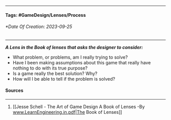 __________________________________________________________________________
#### **Tags:** #GameDesign/Lenses/Process
###### *Date Of Creation: 2023-09-25
__________________________________________________________________________

***A Lens in the Book of lenses that asks the designer to consider:***
- What problem, or problems, am I really trying to solve?
- Have I been making assumptions about this game that really have nothing to do with its true purpose?
- Is a game really the best solution? Why?
- How will I be able to tell if the problem is solved?
#### Sources
__________________________________________________________________________
1. [[Jesse Schell - The Art of Game Design A Book of Lenses -By www.LearnEngineering.in.pdf|The Book of Lenses]]